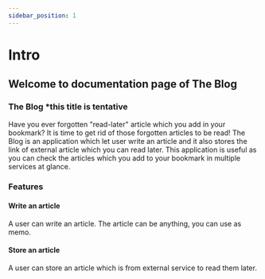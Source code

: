 ```yaml
---
sidebar_position: 1
---
```


# Intro

## Welcome to documentation page of The Blog

### The Blog \*this title is tentative

Have you ever forgotten "read-later" article which you add in your bookmark?
It is time to get rid of those forgotten articles to be read!
The Blog is an application which let user write an article and it also stores the link of external article which you can read later. This application is useful as you can check the articles which you add to your bookmark in multiple services at glance.

### Features

#### Write an article

A user can write an article. The article can be anything, you can use as memo.

#### Store an article

A user can store an article which is from external service to read them later.
